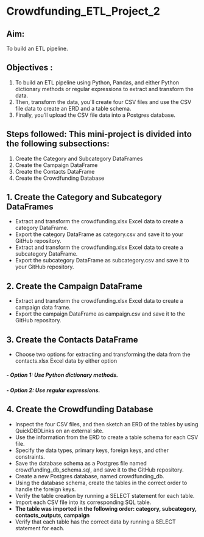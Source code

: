 # Crowdfunding_ETL_Project_2
## Aim: 
To build an ETL pipeline.
## Objectives :
1. To build an ETL pipeline using Python, Pandas, and either Python dictionary methods or regular expressions to extract and transform the data. 
2. Then, transform the data, you'll create four CSV files and use the CSV file data to create an ERD and a table schema. 
3. Finally, you’ll upload the CSV file data into a Postgres database.

## Steps followed: This mini-project is divided into the following subsections:

1. Create the Category and Subcategory DataFrames
2. Create the Campaign DataFrame
3. Create the Contacts DataFrame
4. Create the Crowdfunding Database

## 1. Create the Category and Subcategory DataFrames

- Extract and transform the crowdfunding.xlsx Excel data to create a category DataFrame.
- Export the category DataFrame as category.csv and save it to your GitHub repository.
- Extract and transform the crowdfunding.xlsx Excel data to create a subcategory DataFrame.
- Export the subcategory DataFrame as subcategory.csv and save it to your GitHub repository.

## 2. Create the Campaign DataFrame
- Extract and transform the crowdfunding.xlsx Excel data to create a campaign data frame.
- Export the campaign DataFrame as campaign.csv and save it to the GitHub repository.

## 3. Create the Contacts DataFrame
- Choose two options for extracting and transforming the data from the contacts.xlsx Excel data by either option
##### - Option 1: Use Python dictionary methods.
##### - Option 2: Use regular expressions.

## 4. Create the Crowdfunding Database
- Inspect the four CSV files, and then sketch an ERD of the tables by using QuickDBDLinks on an external site.
- Use the information from the ERD to create a table schema for each CSV file.
- Specify the data types, primary keys, foreign keys, and other constraints.
- Save the database schema as a Postgres file named crowdfunding_db_schema.sql, and save it to the GitHub repository.
- Create a new Postgres database, named crowdfunding_db.
- Using the database schema, create the tables in the correct order to handle the foreign keys.
- Verify the table creation by running a SELECT statement for each table.
- Import each CSV file into its corresponding SQL table.
- **The table was imported in the following order: category, subcategory, contacts_outputs, campaign**
- Verify that each table has the correct data by running a SELECT statement for each.
